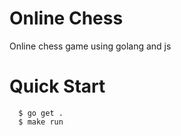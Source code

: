 # Online Chess 
Online chess game using golang and js

# Quick Start
```
  $ go get .
  $ make run
```
